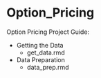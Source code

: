 # Option_Pricing

Option Pricing Project Guide:

- Getting the Data
  - get_data.rmd
- Data Preparation
  - data_prep.rmd

